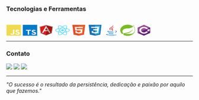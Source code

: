 
### **Tecnologias e Ferramentas**  

<div style="display: inline_block"><br>  
  <img align="center" alt="JavaScript" height="30" width="40" src="https://raw.githubusercontent.com/devicons/devicon/master/icons/javascript/javascript-plain.svg" title="JavaScript">  
  <img align="center" alt="TypeScript" height="30" width="40" src="https://raw.githubusercontent.com/devicons/devicon/master/icons/typescript/typescript-plain.svg" title="TypeScript">  
  <img align="center" alt="Angular" height="30" width="40" src="https://raw.githubusercontent.com/devicons/devicon/master/icons/angularjs/angularjs-original.svg" title="Angular">  
  <img align="center" alt="React" height="30" width="40" src="https://raw.githubusercontent.com/devicons/devicon/master/icons/react/react-original.svg" title="React">  
  <img align="center" alt="HTML" height="30" width="40" src="https://raw.githubusercontent.com/devicons/devicon/master/icons/html5/html5-original.svg" title="HTML">  
  <img align="center" alt="CSS" height="30" width="40" src="https://raw.githubusercontent.com/devicons/devicon/master/icons/css3/css3-original.svg" title="CSS">  
  <img align="center" alt="Java" height="30" width="40" src="https://raw.githubusercontent.com/devicons/devicon/master/icons/java/java-original.svg" title="Java">  
  <img align="center" alt="Spring Boot" height="30" width="40" src="https://raw.githubusercontent.com/devicons/devicon/master/icons/spring/spring-original.svg" title="Spring Boot">  
  <img align="center" alt="C#" height="30" width="40" src="https://raw.githubusercontent.com/devicons/devicon/master/icons/csharp/csharp-original.svg" title="C#">  
</div>  

---  

### **Contato**  

<div>   
  <a href="https://instagram.com/gabrielfeiferc" target="_blank"><img src="https://img.shields.io/badge/-Instagram-%23E4405F?style=for-the-badge&logo=instagram&logoColor=white" target="_blank"></a>  
  <a href="mailto:contato@gfctech.com.br"><img src="https://img.shields.io/badge/-Email-%23333?style=for-the-badge&logo=gmail&logoColor=white" target="_blank"></a>  
  <a href="https://www.linkedin.com/in/gabriel-calixto-928909225/" target="_blank"><img src="https://img.shields.io/badge/-LinkedIn-%230077B5?style=for-the-badge&logo=linkedin&logoColor=white" target="_blank"></a>    
</div>  

---  

*"O sucesso é o resultado da persistência, dedicação e paixão por aquilo que fazemos."*  
